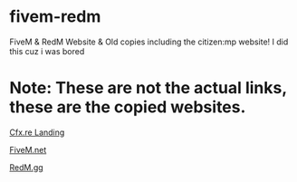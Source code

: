 # fivem-redm
FiveM &amp; RedM Website  &amp; Old copies including the citizen:mp website!
I did this cuz i was bored

# Note: These are not the actual links, these are the copied websites.
[Cfx.re Landing](https://bestleaks.github.io/fivem-redm.github.io/Cfx.reLanding/index.html)

[FiveM.net](https://bestleaks.github.io/fivem-redm.github.io/FiveM%20Site/index.html)

[RedM.gg](https://bestleaks.github.io/fivem-redm.github.io/RedM%20Site/index.html)
